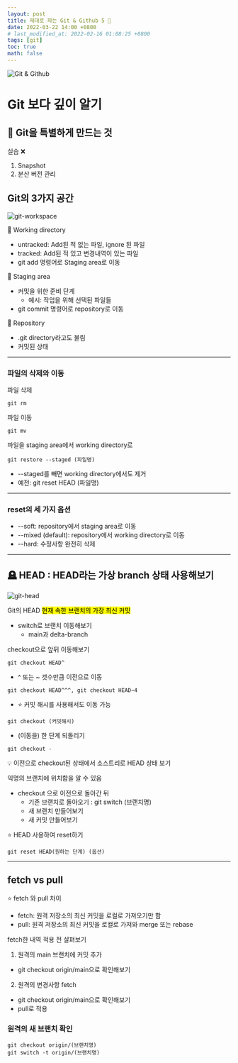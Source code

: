 ```yaml
---
layout: post
title: 제대로 파는 Git & Github 5 🐙
date: 2022-03-22 14:00 +0800
# last_modified_at: 2022-02-16 01:08:25 +0800
tags: [git]
toc: true
math: false
---
```


![Git & Github](https://blog.kakaocdn.net/dn/obZjH/btqF3b8YFA8/m1c8xWYH0uAz7PVkt3q8M0/img.png)

# Git 보다 깊이 알기

## 🐰 Git을 특별하게 만드는 것

실습 ❌

1. Snapshot
2. 분산 버전 관리

## Git의 3가지 공간

![git-workspace](https://www.yalco.kr/images/lectures/git-github-dive/5-2/three2.png)

🍱 Working directory

- untracked: Add된 적 없는 파일, ignore 된 파일
- tracked: Add된 적 있고 변경내역이 있는 파일
- git add 명령어로 Staging area로 이동

🍱 Staging area

- 커밋을 위한 준비 단계
  - 예시: 작업을 위해 선택된 파일들
- git commit 명령어로 repository로 이동

🍱 Repository

- .git directory라고도 불림
- 커밋된 상태

---

### 파일의 삭제와 이동

파일 삭제

```
git rm
```

파일 이동

```
git mv
```

파일을 staging area에서 working directory로

```
git restore --staged (파일명)
```

- --staged를 빼면 working directory에서도 제거
- 예전: git reset HEAD (파일명)

---

### reset의 세 가지 옵션

- --soft: repository에서 staging area로 이동
- --mixed (default): repository에서 working directory로 이동
- --hard: 수정사항 완전히 삭제

---

## 🪦 HEAD : HEAD라는 가상 branch 상태 사용해보기

![git-head](https://www.yalco.kr/images/lectures/git-github-dive/5-3/heads.png)

Git의 HEAD
<mark>현재 속한 브랜치의 가장 최신 커밋</mark>

- switch로 브랜치 이동해보기
  - main과 delta-branch

checkout으로 앞뒤 이동해보기

```
git checkout HEAD^
```

- ^ 또는 ~ 갯수만큼 이전으로 이동

```
git checkout HEAD^^^, git checkout HEAD~4
```

- ⭐️ 커밋 해시를 사용해서도 이동 가능

```
git checkout (커밋해시)
```

- (이동을) 한 단계 되돌리기

```
git checkout -
```

💡 이전으로 checkout된 상태에서 소스트리로 HEAD 상태 보기

익명의 브랜치에 위치함을 알 수 있음

- checkout 으로 이전으로 돌아간 뒤
  - 기존 브랜치로 돌아오기 : git switch (브랜치명)
  - 새 브랜치 만들어보기
  - 새 커밋 만들어보기

⭐ HEAD 사용하여 reset하기

```
git reset HEAD(원하는 단계) (옵션)
```

---

## fetch vs pull

⭐ fetch 와 pull 차이

- fetch: 원격 저장소의 최신 커밋을 로컬로 가져오기만 함
- pull: 원격 저장소의 최신 커밋을 로컬로 가져와 merge 또는 rebase

fetch한 내역 적용 전 살펴보기

1. 원격의 main 브랜치에 커밋 추가

- git checkout origin/main으로 확인해보기

2. 원격의 변경사항 fetch

- git checkout origin/main으로 확인해보기
- pull로 적용

### 원격의 새 브랜치 확인

```
git checkout origin/(브랜치명)
git switch -t origin/(브랜치명)
```
